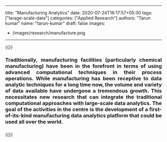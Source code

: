 
---
title: "Manufacturing Analytics"
date: 2020-07-24T16:17:57+05:30
tags: ["larage-scale-data"]
categories: ["Applied Research"]
authors: "Tarun kumar"
name: "tarun-kumar"
draft: false
images:
  - /images/research/manufacture.png

---

{{<rawhtml>}} 
<div align="justify">
<h3>
	Traditionally, manufacturing facilities (particularly chemical manufacturing) have been in the forefront in terms of using advanced computational techniques in their process operations. While manufacturing has been receptive to data analytic techniques for a long time now, the volume and variety of data available have undergone a tremendous growth. This necessitates new research that can integrate the traditional computational approaches with large-scale data analytics. The goal of the activities in the centre is the development of a first-of-its-kind manufacturing data analytics platform that could be used all over the world.
<h3>
</div>
{{</rawhtml>}}



